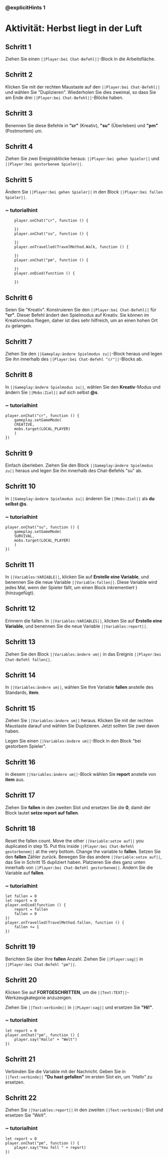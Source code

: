 ### @explicitHints 1
# Aktivität: Herbst liegt in der Luft

## Schritt 1
Ziehen Sie einen ``||Player:bei Chat-Befehl||``-Block in die Arbeitsfläche.

## Schritt 2
Klicken Sie mit der rechten Maustaste auf den ``||Player:bei Chat-Befehl||`` und wählen Sie "Duplizieren". Wiederholen Sie dies zweimal, so dass Sie am Ende drei ``||Player:bei Chat-Befehl||``-Blöcke haben.

## Schritt 3
Benennen Sie diese Befehle in **"cr"** (Kreativ), **"su"** (Überleben) und **"pm"** (Postmortem) um.

## Schritt 4
Ziehen Sie zwei Ereignisblöcke heraus: ``||Player:bei gehen Spieler||`` und ``||Player:bei gestorbenem Spieler||``.

## Schritt 5
Ändern Sie ``||Player:bei gehen Spieler||`` in den Block ``||Player:bei fallen Spieler||``.

### ~ tutorialhint
``` blocks
    player.onChat("cr", function () {

    })
    player.onChat("su", function () {

    })
    player.onTravelled(TravelMethod.Walk, function () {

    })
    player.onChat("pm", function () {

    })
    player.onDied(function () {

    })
```

## Schritt 6
Seien Sie "Kreativ". Konstruieren Sie den ``||Player:bei Chat-Befehl||`` für **"cr"**. Dieser Befehl ändert den Spielmodus auf Kreativ. Sie können im Kreativmodus fliegen, daher ist dies sehr hilfreich, um an einen hohen Ort zu gelangen.
 
## Schritt 7
Ziehen Sie den ``||Gameplay:ändere Spielmodus zu||``-Block heraus und legen Sie ihn innerhalb des ``||Player:bei Chat-Befehl "cr"||``-Blocks ab.

## Schritt 8
In ``||Gameplay:ändere Spielmodus zu||``, wählen Sie den **Kreativ**-Modus und ändern Sie ``||Mobs:Ziel||`` auf sich selbst **@s**.

### ~ tutorialhint
``` blocks
player.onChat("cr", function () {
    gameplay.setGameMode(
    CREATIVE,
    mobs.target(LOCAL_PLAYER)
    )
})
```

## Schritt 9
Einfach überleben. Ziehen Sie den Block ``||Gameplay:ändere Spielmodus zu||`` heraus und legen Sie ihn innerhalb des Chat-Befehls "su" ab.

## Schritt 10
In ``||Gameplay:ändere Spielmodus zu||`` änderen Sie ``||Mobs:Ziel||`` als **du selbst @s**.

### ~ tutorialhint
``` blocks
player.onChat("su", function () {
    gameplay.setGameMode(
    SURVIVAL,
    mobs.target(LOCAL_PLAYER)
    )
})
```

## Schritt 11
In ``||Variables:VARIABLE||``, klicken Sie auf **Erstelle eine Variable**, und benennen Sie die neue Variable ``||Variable:fallen||``. Diese Variable wird jedes Mal, wenn der Spieler fällt, um einen Block inkrementiert )(hinzugefügt).

## Schritt 12
Erinnern die fallen. In ``||Variables:VARIABLES||``, klicken Sie auf **Erstelle eine Variable**, und benennen Sie die neue Variable ``||Variables:report||``.

## Schritt 13
Ziehen Sie den Block ``||Variables:ändere um||`` in das Ereignis ``||Player:bei Chat-Befehl fallen||``.

## Schritt 14
In ``||Variables:ändere um||``, wählen Sie Ihre Variable **fallen** anstelle des Standards, **item**.

## Schritt 15
Ziehen Sie ``||Variables:ändere um||`` heraus. Klicken Sie mit der rechten Maustaste darauf und wählen Sie Duplizieren. Jetzt sollten Sie zwei davon haben.

Legen Sie einen ``||Variables:ändere um||``-Block in den Block "bei gestorbem Spieler".

## Schritt 16
In diesem ``||Variables:ändere um||``-Block wählen Sie **report** anstelle von **item** aus.

## Schritt 17
Ziehen Sie **fallen** in den zweiten Slot und ersetzen Sie die **0**, damit der Block lautet **setze report auf fallen**.

## Schritt 18
Reset the fallen count. Move the other ``||Variable:setze auf||`` you duplicated in step 15. Put this inside ``||Player:bei Chat-Befehl gestorbenem||`` at the very bottom. Change the variable to **fallen**.
Setzen Sie den **fallen** Zähler zurück. Bewegen Sie das andere ``||Variable:setze auf||``, das Sie in Schritt 15 dupliziert haben. Platzieren Sie dies ganz unten innerhalb von ``||Player:bei Chat-Befehl gestorbenem||``. Ändern Sie die Variable auf **fallen**.

### ~ tutorialhint
``` blocks
let fallen = 0
let report = 0
player.onDied(function () {
    report = fallen
    fallen = 0
})
player.onTravelled(TravelMethod.fallen, function () {
    fallen += 1
})
```

## Schritt 19
Berichten Sie über Ihre **fallen** Anzahl. Ziehen Sie ``||Player:sag||`` in ``||Player:bei Chat-Befehl "pm"||``.

## Schritt 20
Klicken Sie auf **FORTGESCHRITTEN**, um die ``||Text:TEXT||``-Werkzeugkategorie anzuzeigen.

Ziehen Sie ``||Text:verbinde||`` in ``||PLayer:sag||`` und ersetzen Sie **"Hi!"**.

### ~ tutorialhint
``` blocks
let report = 0
player.onChat("pm", function () {
    player.say("Hallo" + "Welt")
})
```

## Schritt 21
Verbinden Sie die Variable mit der Nachricht. Geben Sie in ``||Text:verbinde||`` **"Du hast gefallen"** im ersten Slot ein, um *"Hallo"* zu ersetzen.

## Schritt 22
Ziehen Sie ``||Variables:report||`` in den zweiten ``||Text:verbinde||``-Slot und ersetzen Sie *"Welt"*.

### ~ tutorialhint
```blocks
let report = 0
player.onChat("pm", function () {
    player.say("You fell " + report)
})
```
